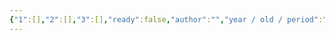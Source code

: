 ```yaml
---
{"1":[],"2":[],"3":[],"ready":false,"author":"","year / old / period":"","status":"","description":"","image":"","images":[],"location":"","museum":"","terms":"","features":[],"dg-publish":true,"permalink":"/tabliczy/doromanika/mavzolej-teodoriha-a-ravenne/","dgPassFrontmatter":true}
---
```



